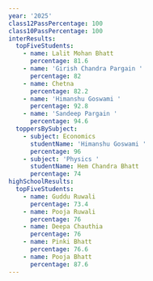 ```yaml
---
year: '2025'
class12PassPercentage: 100
class10PassPercentage: 100
interResults:
  topFiveStudents:
    - name: Lalit Mohan Bhatt
      percentage: 81.6
    - name: 'Girish Chandra Pargain '
      percentage: 82
    - name: Chetna
      percentage: 82.2
    - name: 'Himanshu Goswami '
      percentage: 92.8
    - name: 'Sandeep Pargain '
      percentage: 94.6
  toppersBySubject:
    - subject: Economics
      studentName: 'Himanshu Goswami '
      percentage: 96
    - subject: 'Physics '
      studentName: Hem Chandra Bhatt
      percentage: 74
highSchoolResults:
  topFiveStudents:
    - name: Guddu Ruwali
      percentage: 73.4
    - name: Pooja Ruwali
      percentage: 76
    - name: Deepa Chauthia
      percentage: 76
    - name: Pinki Bhatt
      percentage: 76.6
    - name: Pooja Bhatt
      percentage: 87.6
---
```


